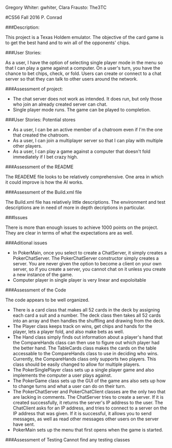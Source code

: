 Gregory Whiter: gwhiter, Clara Frausto: The3TC

#CS56 Fall 2016 P. Conrad

###Description:

This project is a Texas Holdem emulator. The objective of the card game is to get the best hand and to win all of the opponents' chips.

###User Stories:

As a user, I have the option of selecting single player mode in the menu so that I can play a game against a computer. 
On a user's turn, you have the chance to bet chips, check, or fold.
Users can create or connect to a chat server so that they can talk to other users around the network.

###Assessment of project:

* The chat server does not work as intended. It does run, but only those who join an already created server can chat.
* Single player mode runs. The game can be played to completion.

###User Stories: Potential stores

* As a user, I can be an active member of a chatroom even if I'm the one that created the chatroom.
* As a user, I can join a multiplayer server so that I can play with multiple other players.
* As a user, I can play a game against a computer that doesn't fold immediately if I bet crazy high.

###Assessment of the README

The READEME file looks to be relatively comprehensive. One area in which it could improve is how the AI works.

###Assessment of the Build.xml file

The Build.xml file has relatively little descriptions. The environment and test descriptions are in need of more in depth decriptions in particular.

###Issues

There is more than enough issues to achieve 1000 points on the project. They are clear in terms of what the expectations are as well.

###Aditional issues

* In PokerMain, once you select to create a ChatServer, it simply creates a PokerChatServer. The PokerChatServer constructor simply creates a server. You are never given the option to become a client on your own server, so if you create a server, you cannot chat on it unless you create a new instance of the game.
* Computer player in single player is very linear and expoloitable


###Assessment of the Code

The code appears to be well organized. 
* There is a card class that makes all 52 cards in the deck by assigning each card a suit and a number. The deck class then takes all 52 cards into an array and then handles the shuffling and drawing from the deck.
* The Player class keeps track on wins, get chips and hands for the player, lets a player fold, and also make bets as well.
* The Hand class simply finds out information about a player's hand that the CompareHands class can then use to figure out which player had the better hand. The TableCards class makes the cards on the table accessable to the CompareHands class to use in deciding who wins. Currently, the CompareHands class only supports two players. This class should be easily changed to allow for multiple players. 
* The PokerSinglePlayer class sets up a single player game and also implements the computer a user plays against.
* The PokerGame class sets up the GUI of the game ans also sets up how to change turns and what a user can do on their turn.
* The PokerChatServer and PokerChatClient classes are the only two that are lacking in comments. The ChatServer tries to create a server. If it is created successfully, it returns the server's IP address to the user. The ChatClient asks for an IP address, and tries to connect to a server on the IP address that was given. If it is successful, it allows you to send messages, as well as read other messages other users on the server have sent.
* PokerMain sets up the menu that first opens when the game is started.


###Assessment of Testing
Cannot find any testing classes
